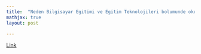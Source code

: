 ```yaml
---
title:  "Neden Bilgisayar Egitimi ve Egitim Teknolojileri bolumunde okumalısınız"
mathjax: true
layout: post

---
```

<a href="https://medium.com/p/1ee1c3ce0bf7"> Link </a>

